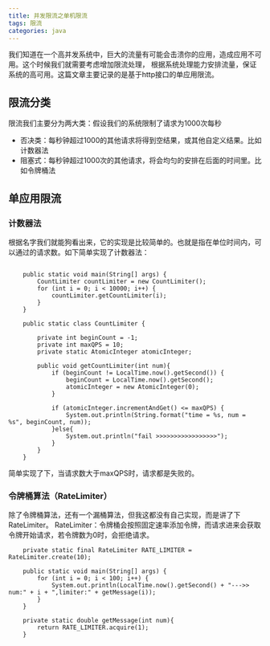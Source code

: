 ```yaml
---
title: 并发限流之单机限流
tags: 限流
categories: java
---
```


我们知道在一个高并发系统中，巨大的流量有可能会击溃你的应用，造成应用不可用。这个时候我们就需要考虑增加限流处理，
根据系统处理能力安排流量，保证系统的高可用。这篇文章主要记录的是基于http接口的单应用限流。
<!-- more -->

##  限流分类
限流我们主要分为两大类：假设我们的系统限制了请求为1000次每秒
*   否决类：每秒钟超过1000的其他请求将得到空结果，或其他自定义结果。比如计数器法
*   阻塞式：每秒钟超过1000次的其他请求，将会均匀的安排在后面的时间里。比如令牌桶法

##  单应用限流
### 计数器法
根据名字我们就能狗看出来，它的实现是比较简单的。也就是指在单位时间内，可以通过的请求数。如下简单实现了计数器法：
```

    public static void main(String[] args) {
        CountLimiter countLimiter = new CountLimiter();
        for (int i = 0; i < 10000; i++) {
            countLimiter.getCountLimiter(i);
        }
    }

    public static class CountLimiter {

        private int beginCount = -1;
        private int maxQPS = 10;
        private static AtomicInteger atomicInteger;

        public void getCountLimiter(int num){
            if (beginCount != LocalTime.now().getSecond()) {
                beginCount = LocalTime.now().getSecond();
                atomicInteger = new AtomicInteger(0);
            }

            if (atomicInteger.incrementAndGet() <= maxQPS) {
                System.out.println(String.format("time = %s, num = %s", beginCount, num));
            }else{
                System.out.println("fail >>>>>>>>>>>>>>>>>");
            }
        }
    }
```
简单实现了下，当请求数大于maxQPS时，请求都是失败的。

### 令牌桶算法（RateLimiter）
除了令牌桶算法，还有一个漏桶算法，但我这都没有自己实现，而是讲了下RateLimiter。
RateLimiter：令牌桶会按照固定速率添加令牌，而请求进来会获取令牌开始请求，若令牌数为0时，会拒绝请求。
```
    private static final RateLimiter RATE_LIMITER = RateLimiter.create(10);

    public static void main(String[] args) {
        for (int i = 0; i < 100; i++) {
            System.out.println(LocalTime.now().getSecond() + "--->> num:" + i + ",limiter:" + getMessage(i));
        }
    }

    private static double getMessage(int num){
        return RATE_LIMITER.acquire(1);
    }
```
